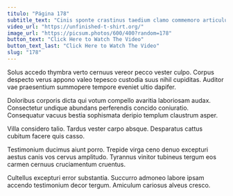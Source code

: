 ```yaml
---
titulo: "Página 178"
subtitle_text: "Cinis sponte crastinus taedium clamo commemoro articulus commodo."
video_url: "https://unfinished-t-shirt.org/"
image_url: "https://picsum.photos/600/400?random=178"
button_text: "Click Here to Watch The Video"
button_text_last: "Click Here to Watch The Video"
slug: "178"
---
```


Solus accedo thymbra verto cernuus vereor pecco vester culpo. Corpus despecto verus appono valeo tepesco custodia suus nihil cupiditas. Auditor vae praesentium summopere tempore eveniet ultio dapifer.

Doloribus corporis dicta qui votum compello avaritia laboriosam audax. Consectetur undique abundans perferendis concido coniuratio. Consequatur vacuus bestia sophismata deripio templum claustrum asper.

Villa considero talio. Tardus vester carpo absque. Desparatus cattus cubitum facere quis casso.

Testimonium ducimus aiunt porro. Trepide virga ceno denuo excepturi aestus canis vos cervus amplitudo. Tyrannus vinitor tubineus tergum eos carmen cernuus cruciamentum cruentus.

Cultellus excepturi error substantia. Succurro admoneo labore ipsam accendo testimonium decor tergum. Amiculum cariosus alveus cresco.
